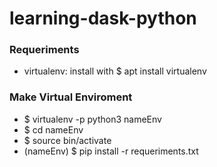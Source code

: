 # learning-dask-python

### Requeriments
  * virtualenv: install with $ apt install virtualenv
  
### Make Virtual Enviroment
* $ virtualenv -p python3 nameEnv
* $ cd nameEnv
* $ source bin/activate
* (nameEnv) $ pip install -r requeriments.txt
